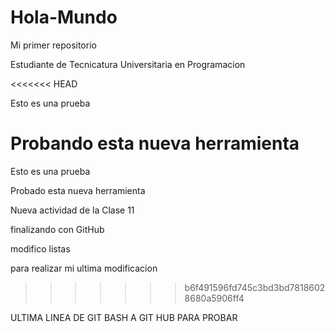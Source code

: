 # Hola-Mundo

Mi primer repositorio

Estudiante de Tecnicatura Universitaria en Programacion

<<<<<<< HEAD

Esto es una prueba

Probando esta nueva herramienta
=======
Esto es una prueba

Probado esta nueva herramienta


Nueva actividad de la Clase 11

finalizando con GitHub

modifico listas

para realizar mi ultima modificacion
>>>>>>> b6f491596fd745c3bd3bd78186028680a5906ff4


ULTIMA LINEA DE GIT BASH A GIT HUB PARA PROBAR